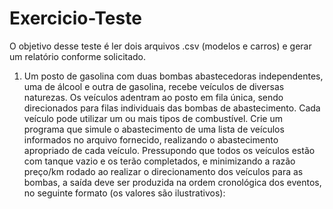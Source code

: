 # Exercicio-Teste
O objetivo desse teste é ler dois arquivos .csv (modelos e carros) e gerar um relatório conforme solicitado.
 
1. Um posto de gasolina com duas bombas abastecedoras independentes, uma de álcool e outra de gasolina, recebe veículos de diversas naturezas. Os veículos adentram ao posto em fila única, sendo direcionados para filas individuais das bombas de abastecimento. Cada veículo pode utilizar um ou mais tipos de combustível. Crie um programa que simule o abastecimento de uma lista de veículos informados no arquivo fornecido, realizando o abastecimento apropriado de cada veículo. Pressupondo que todos os veículos estão com tanque vazio e os terão completados, e minimizando a razão preço/km rodado ao realizar o direcionamento dos veículos para as bombas, a saída deve ser produzida na ordem cronológica dos eventos, no seguinte formato (os valores são ilustrativos):
